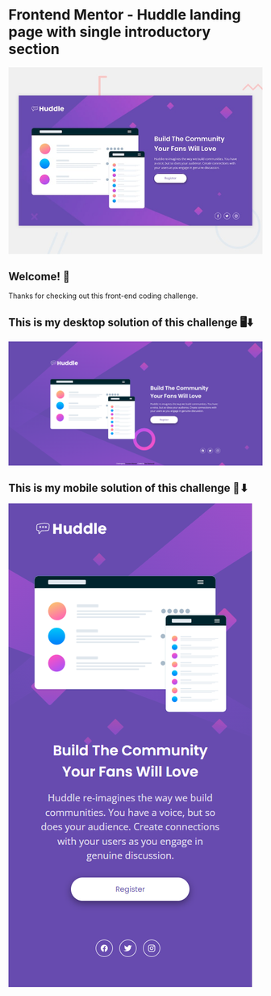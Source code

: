# Frontend Mentor - Huddle landing page with single introductory section

![Design preview for the Huddle landing page with single introductory section](./design/desktop-preview.jpg)

## Welcome! 👋

Thanks for checking out this front-end coding challenge.

## This is my desktop solution of this challenge 🖥⬇
<img src="desktop-preview.png" alt="desktop preview">

## This is my mobile solution of this challenge 📱⬇
<img src="mobile-preview.png" alt="mobile preview">
